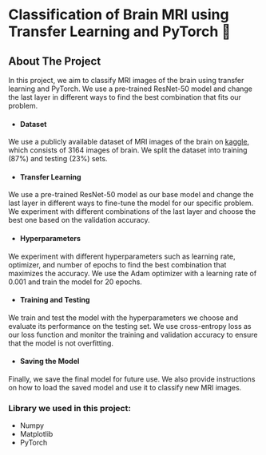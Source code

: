 # Classification of Brain MRI using Transfer Learning and PyTorch 🧠

## About The Project
In this project, we aim to classify MRI images of the brain using transfer learning and PyTorch. We use a pre-trained ResNet-50 model and change the last layer in different ways to find the best combination that fits our problem.

- #### Dataset
We use a publicly available dataset of MRI images of the brain on [kaggle](https://www.kaggle.com/datasets/navoneel/brain-mri-images-for-brain-tumor-detection), which consists of 3164 images of brain. We split the dataset into training (87%) and testing (23%) sets.

- #### Transfer Learning
We use a pre-trained ResNet-50 model as our base model and change the last layer in different ways to fine-tune the model for our specific problem. We experiment with different combinations of the last layer and choose the best one based on the validation accuracy.

- #### Hyperparameters
We experiment with different hyperparameters such as learning rate, optimizer, and number of epochs to find the best combination that maximizes the accuracy. We use the Adam optimizer with a learning rate of 0.001 and train the model for 20 epochs.

- #### Training and Testing
We train and test the model with the hyperparameters we choose and evaluate its performance on the testing set. We use cross-entropy loss as our loss function and monitor the training and validation accuracy to ensure that the model is not overfitting.

- #### Saving the Model
Finally, we save the final model for future use. We also provide instructions on how to load the saved model and use it to classify new MRI images.

### Library we used in this project:
- Numpy
- Matplotlib
- PyTorch
